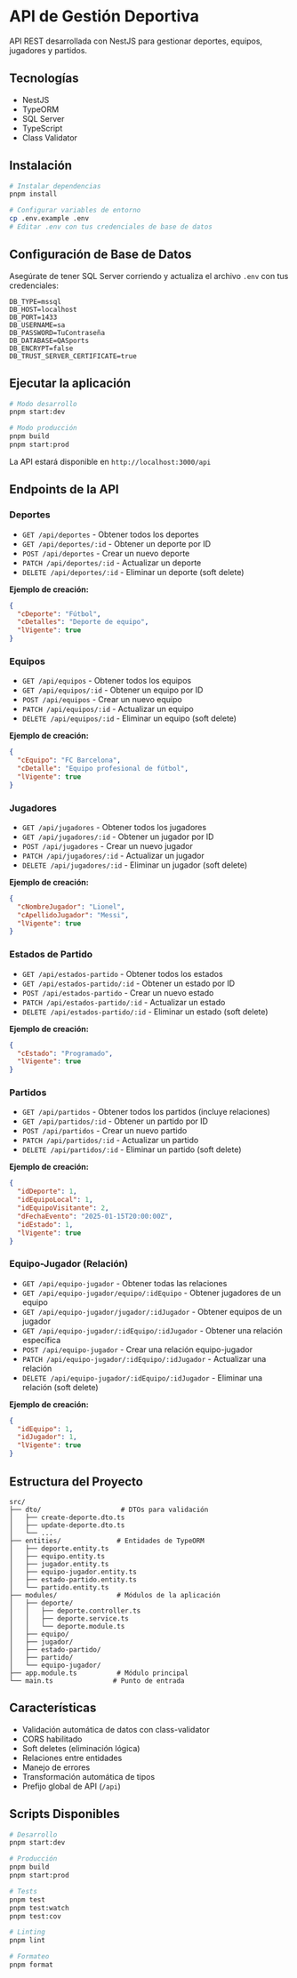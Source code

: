 # API de Gestión Deportiva

API REST desarrollada con NestJS para gestionar deportes, equipos, jugadores y partidos.

## Tecnologías

- NestJS
- TypeORM
- SQL Server
- TypeScript
- Class Validator

## Instalación

```bash
# Instalar dependencias
pnpm install

# Configurar variables de entorno
cp .env.example .env
# Editar .env con tus credenciales de base de datos
```

## Configuración de Base de Datos

Asegúrate de tener SQL Server corriendo y actualiza el archivo `.env` con tus credenciales:

```env
DB_TYPE=mssql
DB_HOST=localhost
DB_PORT=1433
DB_USERNAME=sa
DB_PASSWORD=TuContraseña
DB_DATABASE=QASports
DB_ENCRYPT=false
DB_TRUST_SERVER_CERTIFICATE=true
```

## Ejecutar la aplicación

```bash
# Modo desarrollo
pnpm start:dev

# Modo producción
pnpm build
pnpm start:prod
```

La API estará disponible en `http://localhost:3000/api`

## Endpoints de la API

### Deportes
- `GET /api/deportes` - Obtener todos los deportes
- `GET /api/deportes/:id` - Obtener un deporte por ID
- `POST /api/deportes` - Crear un nuevo deporte
- `PATCH /api/deportes/:id` - Actualizar un deporte
- `DELETE /api/deportes/:id` - Eliminar un deporte (soft delete)

**Ejemplo de creación:**
```json
{
  "cDeporte": "Fútbol",
  "cDetalles": "Deporte de equipo",
  "lVigente": true
}
```

### Equipos
- `GET /api/equipos` - Obtener todos los equipos
- `GET /api/equipos/:id` - Obtener un equipo por ID
- `POST /api/equipos` - Crear un nuevo equipo
- `PATCH /api/equipos/:id` - Actualizar un equipo
- `DELETE /api/equipos/:id` - Eliminar un equipo (soft delete)

**Ejemplo de creación:**
```json
{
  "cEquipo": "FC Barcelona",
  "cDetalle": "Equipo profesional de fútbol",
  "lVigente": true
}
```

### Jugadores
- `GET /api/jugadores` - Obtener todos los jugadores
- `GET /api/jugadores/:id` - Obtener un jugador por ID
- `POST /api/jugadores` - Crear un nuevo jugador
- `PATCH /api/jugadores/:id` - Actualizar un jugador
- `DELETE /api/jugadores/:id` - Eliminar un jugador (soft delete)

**Ejemplo de creación:**
```json
{
  "cNombreJugador": "Lionel",
  "cApellidoJugador": "Messi",
  "lVigente": true
}
```

### Estados de Partido
- `GET /api/estados-partido` - Obtener todos los estados
- `GET /api/estados-partido/:id` - Obtener un estado por ID
- `POST /api/estados-partido` - Crear un nuevo estado
- `PATCH /api/estados-partido/:id` - Actualizar un estado
- `DELETE /api/estados-partido/:id` - Eliminar un estado (soft delete)

**Ejemplo de creación:**
```json
{
  "cEstado": "Programado",
  "lVigente": true
}
```

### Partidos
- `GET /api/partidos` - Obtener todos los partidos (incluye relaciones)
- `GET /api/partidos/:id` - Obtener un partido por ID
- `POST /api/partidos` - Crear un nuevo partido
- `PATCH /api/partidos/:id` - Actualizar un partido
- `DELETE /api/partidos/:id` - Eliminar un partido (soft delete)

**Ejemplo de creación:**
```json
{
  "idDeporte": 1,
  "idEquipoLocal": 1,
  "idEquipoVisitante": 2,
  "dFechaEvento": "2025-01-15T20:00:00Z",
  "idEstado": 1,
  "lVigente": true
}
```

### Equipo-Jugador (Relación)
- `GET /api/equipo-jugador` - Obtener todas las relaciones
- `GET /api/equipo-jugador/equipo/:idEquipo` - Obtener jugadores de un equipo
- `GET /api/equipo-jugador/jugador/:idJugador` - Obtener equipos de un jugador
- `GET /api/equipo-jugador/:idEquipo/:idJugador` - Obtener una relación específica
- `POST /api/equipo-jugador` - Crear una relación equipo-jugador
- `PATCH /api/equipo-jugador/:idEquipo/:idJugador` - Actualizar una relación
- `DELETE /api/equipo-jugador/:idEquipo/:idJugador` - Eliminar una relación (soft delete)

**Ejemplo de creación:**
```json
{
  "idEquipo": 1,
  "idJugador": 1,
  "lVigente": true
}
```

## Estructura del Proyecto

```
src/
├── dto/                    # DTOs para validación
│   ├── create-deporte.dto.ts
│   ├── update-deporte.dto.ts
│   └── ...
├── entities/              # Entidades de TypeORM
│   ├── deporte.entity.ts
│   ├── equipo.entity.ts
│   ├── jugador.entity.ts
│   ├── equipo-jugador.entity.ts
│   ├── estado-partido.entity.ts
│   └── partido.entity.ts
├── modules/               # Módulos de la aplicación
│   ├── deporte/
│   │   ├── deporte.controller.ts
│   │   ├── deporte.service.ts
│   │   └── deporte.module.ts
│   ├── equipo/
│   ├── jugador/
│   ├── estado-partido/
│   ├── partido/
│   └── equipo-jugador/
├── app.module.ts          # Módulo principal
└── main.ts               # Punto de entrada
```

## Características

- Validación automática de datos con class-validator
- CORS habilitado
- Soft deletes (eliminación lógica)
- Relaciones entre entidades
- Manejo de errores
- Transformación automática de tipos
- Prefijo global de API (`/api`)

## Scripts Disponibles

```bash
# Desarrollo
pnpm start:dev

# Producción
pnpm build
pnpm start:prod

# Tests
pnpm test
pnpm test:watch
pnpm test:cov

# Linting
pnpm lint

# Formateo
pnpm format
```

